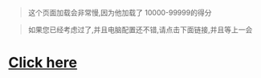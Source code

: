 



> 这个页面加载会非常慢,因为他加载了 10000-99999的得分

> 如果您已经考虑过了,并且电脑配置还不错,请点击下面链接,并且等上一会



# [Click here](/zh-cn/score.md)

